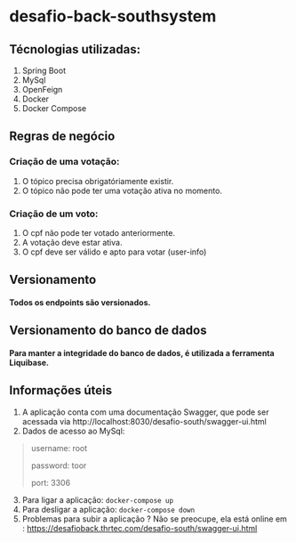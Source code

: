 # desafio-back-southsystem

## Técnologias utilizadas:
1. Spring Boot
2. MySql
3. OpenFeign
4. Docker
5. Docker Compose

## Regras de negócio

### Criação de uma votação:
1. O tópico precisa obrigatóriamente existir.
2. O tópico não pode ter uma votação ativa no momento.

### Criação de um voto:
1. O cpf não pode ter votado anteriormente.
2. A votação deve estar ativa.
3. O cpf deve ser válido e apto para votar (user-info)

## Versionamento 

#### Todos os endpoints são versionados.

## Versionamento do banco de dados

#### Para manter a integridade do banco de dados, é utilizada a ferramenta Liquibase.

## Informações úteis
1. A aplicação conta com uma documentação Swagger, que pode ser acessada via http://localhost:8030/desafio-south/swagger-ui.html
2. Dados de acesso ao MySql:
> username: root
> 
> password: toor
> 
> port: 3306

3. Para ligar a aplicação: `docker-compose up`
4. Para desligar a aplicação: `docker-compose down`
5. Problemas para subir a aplicação ? Não se preocupe, ela está online em : https://desafioback.thrtec.com/desafio-south/swagger-ui.html